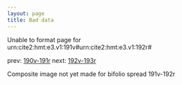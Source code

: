 ```yaml
---
layout: page
title: Bad data
---
```


Unable to format page for urn:cite2:hmt:e3.v1:191v#urn:cite2:hmt:e3.v1:192r#

prev: [190v-191r](../190v-191r/) next: [192v-193r](../192v-193r/)

Composite image not yet made for bifolio spread 191v-192r


